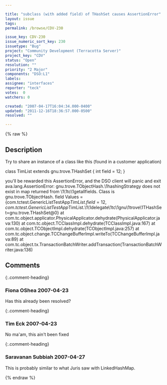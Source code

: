 ```yaml
---

title: "subclass (with added field) of THashSet causes AssertionError"
layout: issue
tags: 
permalink: /browse/CDV-230

issue_key: CDV-230
issue_numeric_sort_key: 230
issuetype: "Bug"
project: "Community Development (Terracotta Server)"
project_key: "CDV"
status: "Open"
resolution: ""
priority: "2 Major"
components: "DSO:L1"
labels: 
assignee: "interfaces"
reporter: "teck"
votes:  0
watchers: 0

created: "2007-04-17T16:04:34.000-0400"
updated: "2011-12-16T18:36:57.000-0500"
resolved: ""

---
```




{% raw %}



## Description

<div markdown="1" class="description">

Try to share an instance of a class like this (found in a customer application)
  
  class TimList extends gnu.trove.THashSet {
    int field = 12;
  }

you'll be rewarded this AssertionError, and the DSO client will panic and exit
ava.lang.AssertionError: gnu.trove.TObjectHash.\1hashingStrategy does not exist in map returned from \1\1tc\1getallfields. Class is gnu.trove.TObjectHash. field Values = {com.tctest.GenericListTestApp$TimList.field=12, com.tctest.GenericListTestApp$TimList.\1\1delegate\1tc\1gnu\1trove\1THashSet=gnu.trove.THashSet@0}
	at com.tc.object.applicator.PhysicalApplicator.dehydrate(PhysicalApplicator.java:130)
	at com.tc.object.TCClassImpl.dehydrate(TCClassImpl.java:167)
	at com.tc.object.TCObjectImpl.dehydrate(TCObjectImpl.java:257)
	at com.tc.object.change.TCChangeBufferImpl.writeTo(TCChangeBufferImpl.java:89)
	at com.tc.object.tx.TransactionBatchWriter.addTransaction(TransactionBatchWriter.java:136)
        <snip>

</div>

## Comments


{:.comment-heading}
### **Fiona OShea** <span class="date">2007-04-23</span>

<div markdown="1" class="comment">

Has this already been resolved?

</div>


{:.comment-heading}
### **Tim Eck** <span class="date">2007-04-23</span>

<div markdown="1" class="comment">

No ma'am, this ain't been fixed

</div>


{:.comment-heading}
### **Saravanan Subbiah** <span class="date">2007-04-27</span>

<div markdown="1" class="comment">

This is probably similar to what Juris saw with LinkedHashMap.

</div>



{% endraw %}
